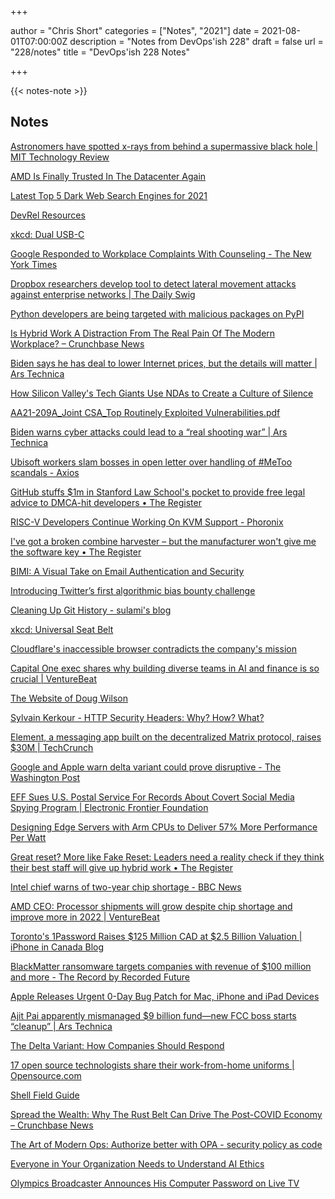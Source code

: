 +++

author = "Chris Short"
categories = ["Notes", "2021"]
date = 2021-08-01T07:00:00Z
description = "Notes from DevOps'ish 228"
draft = false
url = "228/notes"
title = "DevOps'ish 228 Notes"

+++

{{< notes-note >}}

## Notes

[Astronomers have spotted x-rays from behind a supermassive black hole | MIT Technology Review](https://www.technologyreview.com/2021/07/28/1030233/x-rays-behind-supermassive-black-hole/)

[AMD Is Finally Trusted In The Datacenter Again](https://www.nextplatform.com/2021/07/28/amd-is-finally-trusted-in-the-datacenter-again/)

[Latest Top 5 Dark Web Search Engines for 2021](https://www.hackread.com/5-dark-web-search-engines-2021/)

[DevRel Resources](https://devrelresourc.es/)

[xkcd: Dual USB-C](https://xkcd.com/2493/)

[Google Responded to Workplace Complaints With Counseling - The New York Times](https://www.nytimes.com/2021/07/28/us/google-workplace-complaints-counseling.html)

[Dropbox researchers develop tool to detect lateral movement attacks against enterprise networks | The Daily Swig](https://portswigger.net/daily-swig/dropbox-researchers-develop-tool-to-detect-lateral-movement-attacks-against-enterprise-networks)

[Python developers are being targeted with malicious packages on PyPI](https://jfrog.com/blog/malicious-pypi-packages-stealing-credit-cards-injecting-code/)

[Is Hybrid Work A Distraction From The Real Pain Of The Modern Workplace? – Crunchbase News](https://news.crunchbase.com/news/is-hybrid-work-a-distraction-from-the-real-pain-of-the-modern-workplace/)

[Biden says he has deal to lower Internet prices, but the details will matter | Ars Technica](https://arstechnica.com/tech-policy/2021/07/biden-isps-that-take-govt-funding-will-have-to-offer-low-cost-plans/)

[How Silicon Valley's Tech Giants Use NDAs to Create a Culture of Silence](https://www.businessinsider.com/silicon-valley-tech-workers-nda-culture-silence-2021-7?utm_source=reddit.com)

[AA21-209A_Joint CSA_Top Routinely Exploited Vulnerabilities.pdf](https://us-cert.cisa.gov/sites/default/files/publications/AA21-209A_Joint%20CSA_Top%20Routinely%20Exploited%20Vulnerabilities.pdf)

[Biden warns cyber attacks could lead to a “real shooting war” | Ars Technica](https://arstechnica.com/tech-policy/2021/07/biden-warns-cyber-attacks-could-lead-to-a-real-shooting-war/)

[Ubisoft workers slam bosses in open letter over handling of #MeToo scandals - Axios](https://www.axios.com/ubisoft-workers-letter-activision-blizzard-harassment-392fd998-9518-4d1c-9ca7-24a7c4534bb3.html)

[GitHub stuffs $1m in Stanford Law School's pocket to provide free legal advice to DMCA-hit developers • The Register](https://www.theregister.com/2021/07/27/github_stanford_dmca/)

[RISC-V Developers Continue Working On KVM Support - Phoronix](https://www.phoronix.com/scan.php?page=news_item&px=KVM-RISC-V-Virtualization-v19)

[I've got a broken combine harvester – but the manufacturer won't give me the software key • The Register](https://www.theregister.com/2021/07/27/right_to_repair_activists_welcome_policy_wins/)

[BIMI: A Visual Take on Email Authentication and Security](https://thehackernews.com/2021/07/bimi-visual-take-on-email.html)

[Introducing Twitter’s first algorithmic bias bounty challenge](https://blog.twitter.com/engineering/en_us/topics/insights/2021/algorithmic-bias-bounty-challenge)

[Cleaning Up Git History - sulami's blog](https://blog.sulami.xyz/posts/cleaning-up-git-history/)

[xkcd: Universal Seat Belt](https://xkcd.com/2495/)

[Cloudflare's inaccessible browser contradicts the company's mission](https://mwcampbell.github.io/cloudflare-browser-isolation-letter/)

[Capital One exec shares why building diverse teams in AI and finance is so crucial | VentureBeat](https://venturebeat.com/2021/07/29/capital-one-exec-shares-why-building-diverse-teams-in-ai-and-finance-is-so-crucial/)

[The Website of Doug Wilson](https://realdougwilson.com/writing/coding-with-character)

[Sylvain Kerkour - HTTP Security Headers: Why? How? What?](https://kerkour.com/blog/http-security-headers/)

[Element, a messaging app built on the decentralized Matrix protocol, raises $30M | TechCrunch](https://techcrunch.com/2021/07/27/element-a-messaging-app-built-on-the-decentralized-matrix-protocol-raises-30m/)

[Google and Apple warn delta variant could prove disruptive - The Washington Post](https://www.washingtonpost.com/technology/2021/07/27/apple-google-earnings-delta-pandemic/?utm_source=reddit.com)

[EFF Sues U.S. Postal Service For Records About Covert Social Media Spying Program | Electronic Frontier Foundation](https://www.eff.org/press/releases/eff-sues-us-postal-service-records-about-covert-social-media-spying-program)

[Designing Edge Servers with Arm CPUs to Deliver 57% More Performance Per Watt](https://blog.cloudflare.com/designing-edge-servers-with-arm-cpus/)

[Great reset? More like Fake Reset: Leaders need a reality check if they think their best staff will give up hybrid work • The Register](https://www.theregister.com/2021/07/28/the_fake_reset/)

[Intel chief warns of two-year chip shortage - BBC News](https://www.bbc.com/news/technology-57996908)

[AMD CEO: Processor shipments will grow despite chip shortage and improve more in 2022 | VentureBeat](https://venturebeat.com/2021/07/27/amd-ceo-processor-shipments-will-grow-despite-chip-shortage-and-improve-more-in-2022/)

[Toronto's 1Password Raises $125 Million CAD at $2.5 Billion Valuation | iPhone in Canada Blog](https://www.iphoneincanada.ca/news/1password-funding-2021/)

[BlackMatter ransomware targets companies with revenue of $100 million and more - The Record by Recorded Future](https://therecord.media/blackmatter-ransomware-targets-companies-with-revenues-of-100-million-and-more/)

[Apple Releases Urgent 0-Day Bug Patch for Mac, iPhone and iPad Devices](https://thehackernews.com/2021/07/apple-releases-urgent-0-day-bug-patch.html)

[Ajit Pai apparently mismanaged $9 billion fund—new FCC boss starts “cleanup” | Ars Technica](https://arstechnica.com/tech-policy/2021/07/ajit-pai-apparently-mismanaged-9-billion-fund-new-fcc-boss-starts-cleanup/)

[The Delta Variant: How Companies Should Respond](https://hbr.org/2021/07/the-delta-variant-how-companies-should-respond)

[17 open source technologists share their work-from-home uniforms | Opensource.com](https://opensource.com/article/21/7/work-home-uniforms)

[Shell Field Guide](https://raimonster.com/scripting-field-guide/)

[Spread the Wealth: Why The Rust Belt Can Drive The Post-COVID Economy – Crunchbase News](https://news.crunchbase.com/news/spread-the-wealth-why-the-rust-belt-can-drive-the-post-covid-economy/)

[The Art of Modern Ops: Authorize better with OPA - security policy as code](https://www.weave.works/blog/authorize-better-with-opa-security-policy-as-code)

[Everyone in Your Organization Needs to Understand AI Ethics](https://hbr.org/2021/07/everyone-in-your-organization-needs-to-understand-ai-ethics)

[Olympics Broadcaster Announces His Computer Password on Live TV](https://www.vice.com/en/article/n7b9mm/olympics-broadcaster-announces-his-computer-password-on-live-tv?utm_source=reddit.com)